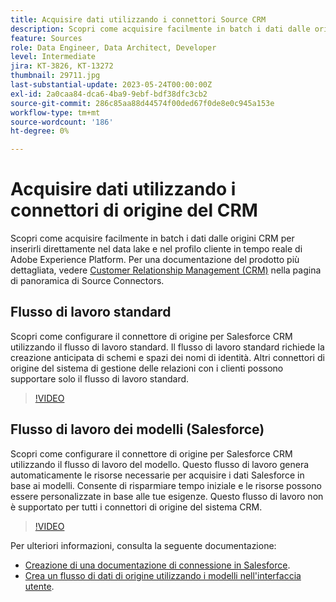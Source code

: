 ```yaml
---
title: Acquisire dati utilizzando i connettori Source CRM
description: Scopri come acquisire facilmente in batch i dati dalle origini CRM per inserirli direttamente nel data lake e nel profilo cliente in tempo reale di Adobe Experience Platform.
feature: Sources
role: Data Engineer, Data Architect, Developer
level: Intermediate
jira: KT-3826, KT-13272
thumbnail: 29711.jpg
last-substantial-update: 2023-05-24T00:00:00Z
exl-id: 2a0caa84-dca6-4ba9-9ebf-bdf38dfc3cb2
source-git-commit: 286c85aa88d44574f00ded67f0de8e0c945a153e
workflow-type: tm+mt
source-wordcount: '186'
ht-degree: 0%

---
```


# Acquisire dati utilizzando i connettori di origine del CRM

Scopri come acquisire facilmente in batch i dati dalle origini CRM per inserirli direttamente nel data lake e nel profilo cliente in tempo reale di Adobe Experience Platform. Per una documentazione del prodotto più dettagliata, vedere [Customer Relationship Management (CRM)](https://experienceleague.adobe.com/docs/experience-platform/sources/home.html?lang=en#access-control-for-sources-in-data-ingestion) nella pagina di panoramica di Source Connectors.

## Flusso di lavoro standard

Scopri come configurare il connettore di origine per Salesforce CRM utilizzando il flusso di lavoro standard. Il flusso di lavoro standard richiede la creazione anticipata di schemi e spazi dei nomi di identità. Altri connettori di origine del sistema di gestione delle relazioni con i clienti possono supportare solo il flusso di lavoro standard.

>[!VIDEO](https://video.tv.adobe.com/v/29711?learn=on&enablevpops)

## Flusso di lavoro dei modelli (Salesforce)

Scopri come configurare il connettore di origine per Salesforce CRM utilizzando il flusso di lavoro del modello. Questo flusso di lavoro genera automaticamente le risorse necessarie per acquisire i dati Salesforce in base ai modelli. Consente di risparmiare tempo iniziale e le risorse possono essere personalizzate in base alle tue esigenze. Questo flusso di lavoro non è supportato per tutti i connettori di origine del sistema CRM.

>[!VIDEO](https://video.tv.adobe.com/v/3419422?learn=on&enablevpops)

Per ulteriori informazioni, consulta la seguente documentazione:
* [Creazione di una documentazione di connessione in Salesforce](https://experienceleague.adobe.com/docs/experience-platform/sources/ui-tutorials/create/crm/salesforce.html).
* [Crea un flusso di dati di origine utilizzando i modelli nell&#39;interfaccia utente](https://experienceleague.adobe.com/docs/experience-platform/sources/ui-tutorials/templates.html#).

